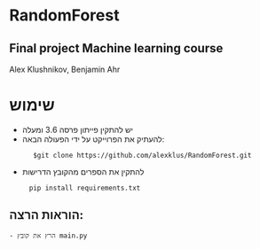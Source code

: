 # RandomForest
## Final project Machine learning course
Alex Klushnikov, Benjamin Ahr

# שימוש
- יש להתקין פייתון פרסה 3.6 ומעלה 
- להעתיק את הפרוייקט על ידי הפעולה הבאה:
~~~
      $git clone https://github.com/alexklus/RandomForest.git
~~~
- להתקין את הספרים מהקובץ הדרישות 
 ~~~
      pip install requirements.txt
~~~
## הוראות הרצה:
~~~
- הרץ את קובץ main.py

~~~